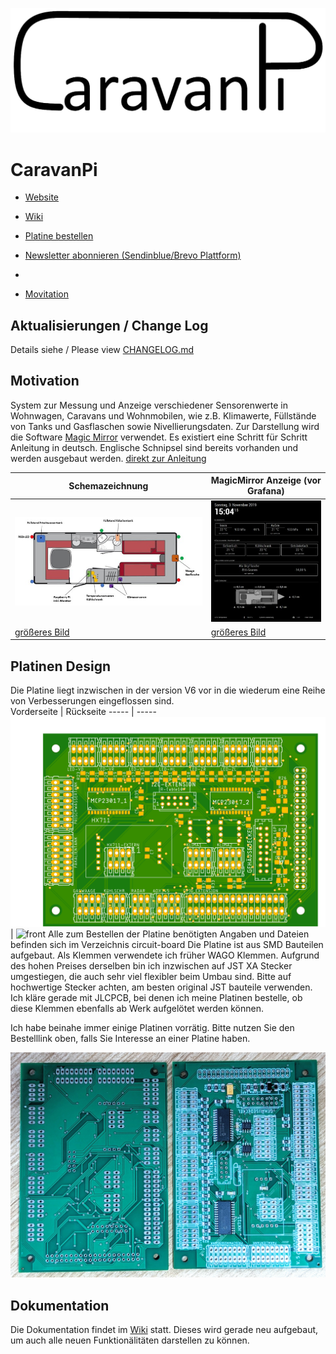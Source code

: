 ![CaraavanPiLogo](https://github.com/spitzlbergerj/CaravanPi/raw/master/images/CaravanPi-Logo.png)  
# CaravanPi

- [Website](https://www.CaravanPi.de)
- [Wiki](https://github.com/spitzlbergerj/CaravanPi/wiki/)
- [Platine bestellen](https://www.caravanpi.de/platine)

- [Newsletter abonnieren (Sendinblue/Brevo Plattform)](https://40fb016c.sibforms.com/serve/MUIFAH4-cq2k2-T8acJ-A43b4eFEC9NdXuY4Qsx0Z8AVap96J-xUTzrsRBFXvzXRIEBnFebbvgbXibn9NFGg8v5Qx55c4hzOQlpmxT23eU7bOGsW2ycUFhNx8PIrJcuGtE8EaE4Ah49gLuzYuZXHCerz-JhMHt5MQxiBJ0xqzuM7EOsEn82apHaTXQg5AoC__NkGssehrymHcnL7)
- 
- [Movitation](#motivation)


## Aktualisierungen / Change Log

Details siehe / Please view [CHANGELOG.md](https://github.com/spitzlbergerj/CaravanPi/blob/master/CHANGELOG.md)

## Motivation

System zur Messung und Anzeige verschiedener Sensorenwerte in Wohnwagen, Caravans und Wohnmobilen, wie z.B. Klimawerte, Füllstände von Tanks und Gasflaschen sowie Nivellierungsdaten. Zur Darstellung wird die Software <a href="https://magicmirror.builders/">Magic Mirror</a> verwendet. 
Es existiert eine Schritt für Schritt Anleitung in deutsch. Englische Schnipsel sind bereits vorhanden und werden ausgebaut werden.
[direkt zur Anleitung](https://github.com/spitzlbergerj/CaravanPi/wiki/Home/)

Schemazeichnung | MagicMirror Anzeige (vor Grafana)
----- | -----
![Schema](https://github.com/spitzlbergerj/CaravanPi/raw/master/images/CaravanPi-320.jpg) | ![MagicMirror](https://github.com/spitzlbergerj/CaravanPi/raw/master/images/CaravanPi-MagicMirror-320.jpg)
[größeres Bild](https://github.com/spitzlbergerj/CaravanPi/raw/master/images/CaravanPi.jpg) | [größeres Bild](https://github.com/spitzlbergerj/CaravanPi/raw/master/images/CaravanPi-MagicMirror.jpg) 


## Platinen Design

Die Platine liegt inzwischen in der version V6 vor in die wiederum eine Reihe von Verbesserungen eingeflossen sind.  
Vorderseite | Rückseite
----- | -----
![front](https://github.com/spitzlbergerj/CaravanPi/raw/master/images/doku/CaravanPi-Platine-Vorderseite.png) | ![front](https://github.com/spitzlbergerj/CaravanPi/raw/master/images/doku/CaravanPi-Platine-Rückseite.png) 
Alle zum Bestellen der Platine benötigten Angaben und Dateien befinden sich im Verzeichnis circuit-board
Die Platine ist aus SMD Bauteilen aufgebaut. Als Klemmen verwendete ich früher WAGO Klemmen. Aufgrund des hohen Preises derselben bin ich inzwischen auf JST XA Stecker umgestiegen, die auch sehr viel flexibler beim Umbau sind. Bitte auf hochwertige Stecker achten, am besten original JST bauteile verwenden.
Ich kläre gerade mit JLCPCB, bei denen ich meine Platinen bestelle, ob diese Klemmen ebenfalls ab Werk aufgelötet werden können.

Ich habe beinahe immer einige Platinen vorrätig. Bitte nutzen Sie den Bestelllink oben, falls Sie Interesse an einer Platine haben.

![V5 back - front](https://github.com/spitzlbergerj/CaravanPi/raw/master/images/doku/CaravanPi-Platine-V5-Fraont-Back.jpg) 


## Dokumentation

Die Dokumentation findet im [Wiki](https://github.com/spitzlbergerj/CaravanPi/wiki/) statt. Dieses wird gerade neu aufgebaut, um auch alle neuen Funktionälitäten darstellen zu können. 